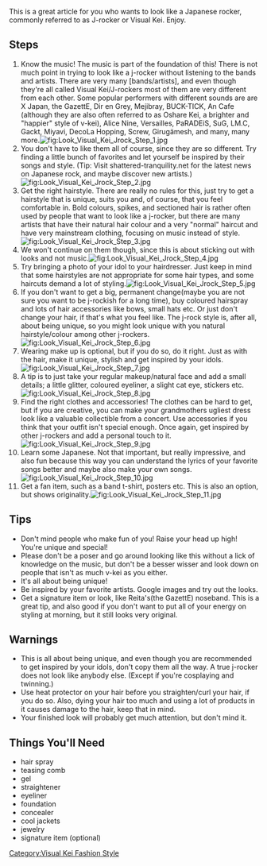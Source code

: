 This is a great article for you who wants to look like a Japanese
rocker, commonly referred to as J-rocker or Visual Kei. Enjoy.

## Steps

1.  Know the music! The music is part of the foundation of this! There
    is not much point in trying to look like a j-rocker without
    listening to the bands and artists. There are very many
    \[bands/artists\], and even though they're all called Visual
    Kei/J-rockers most of them are very different from each other. Some
    popular performers with different sounds are are X Japan, the
    GazettE, Dir en Grey, Mejibray, BUCK-TICK, An Cafe (although they
    are also often referred to as Oshare Kei, a brighter and "happier"
    style of v-kei), Alice Nine, Versailles, PaRADEiS, SuG, LM.C, Gackt,
    Miyavi, DecoLa Hopping, Screw, Girugämesh, and many, many
    more.![](Look_Visual_Kei_Jrock_Step_1.jpg "fig:Look_Visual_Kei_Jrock_Step_1.jpg")
2.  You don't have to like them all of course, since they are so
    different. Try finding a little bunch of favorites and let yourself
    be inspired by their songs and style. (Tip: Visit
    shattered-tranquility.net for the latest news on Japanese rock, and
    maybe discover new
    artists.)![](Look_Visual_Kei_Jrock_Step_2.jpg "fig:Look_Visual_Kei_Jrock_Step_2.jpg")
3.  Get the right hairstyle. There are really no rules for this, just
    try to get a hairstyle that is unique, suits you and, of course,
    that you feel comfortable in. Bold colours, spikes, and sectioned
    hair is rather often used by people that want to look like a
    j-rocker, but there are many artists that have their natural hair
    colour and a very "normal" haircut and have very mainstream
    clothing, focusing on music instead of
    style.![](Look_Visual_Kei_Jrock_Step_3.jpg "fig:Look_Visual_Kei_Jrock_Step_3.jpg")
4.  We won't continue on them though, since this is about sticking out
    with looks and not
    music.![](Look_Visual_Kei_Jrock_Step_4.jpg "fig:Look_Visual_Kei_Jrock_Step_4.jpg")
5.  Try bringing a photo of your idol to your hairdresser. Just keep in
    mind that some hairstyles are not appropriate for some hair types,
    and some haircuts demand a lot of
    styling.![](Look_Visual_Kei_Jrock_Step_5.jpg "fig:Look_Visual_Kei_Jrock_Step_5.jpg")
6.  If you don't want to get a big, permanent change(maybe you are not
    sure you want to be j-rockish for a long time), buy coloured
    hairspray and lots of hair accessories like bows, small hats etc. Or
    just don't change your hair, if that's what you feel like. The
    j-rock style is, after all, about being unique, so you might look
    unique with you natural hairstyle/colour among other
    j-rockers.![](Look_Visual_Kei_Jrock_Step_6.jpg "fig:Look_Visual_Kei_Jrock_Step_6.jpg")
7.  Wearing make up is optional, but if you do so, do it right. Just as
    with the hair, make it unique, stylish and get inspired by your
    idols.![](Look_Visual_Kei_Jrock_Step_7.jpg "fig:Look_Visual_Kei_Jrock_Step_7.jpg")
8.  A tip is to just take your regular makeup/natural face and add a
    small details; a little glitter, coloured eyeliner, a slight cat
    eye, stickers
    etc.![](Look_Visual_Kei_Jrock_Step_8.jpg "fig:Look_Visual_Kei_Jrock_Step_8.jpg")
9.  Find the right clothes and accessories! The clothes can be hard to
    get, but if you are creative, you can make your grandmothers ugliest
    dress look like a valuable collectible from a concert. Use
    accessories if you think that your outfit isn't special enough. Once
    again, get inspired by other j-rockers and add a personal touch to
    it.![](Look_Visual_Kei_Jrock_Step_9.jpg "fig:Look_Visual_Kei_Jrock_Step_9.jpg")
10. Learn some Japanese. Not that important, but really impressive, and
    also fun because this way you can understand the lyrics of your
    favorite songs better and maybe also make your own
    songs.![](Look_Visual_Kei_Jrock_Step_10.jpg "fig:Look_Visual_Kei_Jrock_Step_10.jpg")
11. Get a fan item, such as a band t-shirt, posters etc. This is also an
    option, but shows
    originality.![](Look_Visual_Kei_Jrock_Step_11.jpg "fig:Look_Visual_Kei_Jrock_Step_11.jpg")

## Tips

-   Don't mind people who make fun of you! Raise your head up high!
    You're unique and special!
-   Please don't be a poser and go around looking like this without a
    lick of knowledge on the music, but don't be a besser wisser and
    look down on people that isn't as much v-kei as you either.
-   It's all about being unique!
-   Be inspired by your favorite artists. Google images and try out the
    looks.
-   Get a signature item or look, like Reita's(the GazettE) noseband.
    This is a great tip, and also good if you don't want to put all of
    your energy on styling at morning, but it still looks very original.

## Warnings

-   This is all about being unique, and even though you are recommended
    to get inspired by your idols, don't copy them all the way. A true
    j-rocker does not look like anybody else. (Except if you're
    cosplaying and twinning.)
-   Use heat protector on your hair before you straighten/curl your
    hair, if you do so. Also, dying your hair too much and using a lot
    of products in it causes damage to the hair, keep that in mind.
-   Your finished look will probably get much attention, but don't mind
    it.

## Things You'll Need

-   hair spray
-   teasing comb
-   gel
-   straightener
-   eyeliner
-   foundation
-   concealer
-   cool jackets
-   jewelry
-   signature item (optional)

[Category:Visual Kei Fashion
Style](Category:Visual_Kei_Fashion_Style "wikilink")